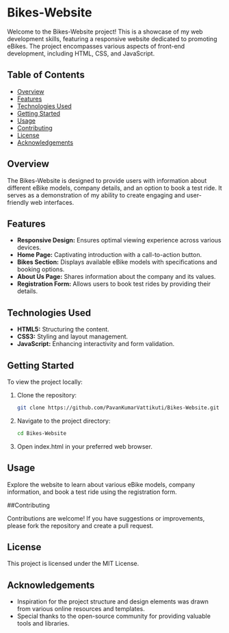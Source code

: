 # Bikes-Website

Welcome to the Bikes-Website project! This is a showcase of my web development skills, featuring a responsive website dedicated to promoting eBikes. The project encompasses various aspects of front-end development, including HTML, CSS, and JavaScript.

## Table of Contents

- [Overview](#overview)
- [Features](#features)
- [Technologies Used](#technologies-used)
- [Getting Started](#getting-started)
- [Usage](#usage)
- [Contributing](#contributing)
- [License](#license)
- [Acknowledgements](#acknowledgements)

## Overview

The Bikes-Website is designed to provide users with information about different eBike models, company details, and an option to book a test ride. It serves as a demonstration of my ability to create engaging and user-friendly web interfaces.

## Features

- **Responsive Design:** Ensures optimal viewing experience across various devices.
- **Home Page:** Captivating introduction with a call-to-action button.
- **Bikes Section:** Displays available eBike models with specifications and booking options.
- **About Us Page:** Shares information about the company and its values.
- **Registration Form:** Allows users to book test rides by providing their details.

## Technologies Used

- **HTML5:** Structuring the content.
- **CSS3:** Styling and layout management.
- **JavaScript:** Enhancing interactivity and form validation.

## Getting Started

To view the project locally:

1. Clone the repository:
   ```bash
   git clone https://github.com/PavanKumarVattikuti/Bikes-Website.git
   ```
2. Navigate to the project directory:
   ```bash
   cd Bikes-Website
   ```
3. Open index.html in your preferred web browser.

## Usage

Explore the website to learn about various eBike models, company information, and book a test ride using the registration form.

##Contributing

Contributions are welcome! If you have suggestions or improvements, please fork the repository and create a pull request.

## License

This project is licensed under the MIT License.

## Acknowledgements

- Inspiration for the project structure and design elements was drawn from various online resources and templates.
- Special thanks to the open-source community for providing valuable tools and libraries.

 
